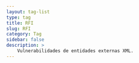```yaml
---
layout: tag-list
type: tag
title: RFI
slug: RFI
category: Tag
sidebar: false
description: >
    Vulnerabilidades de entidades externas XML.
---
```


